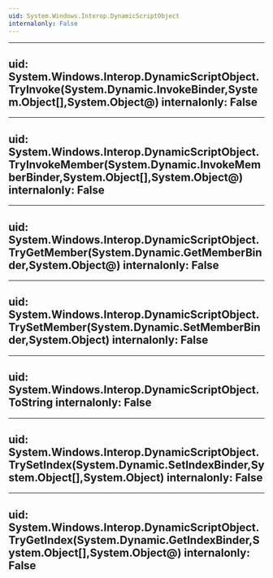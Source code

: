 ```yaml
---
uid: System.Windows.Interop.DynamicScriptObject
internalonly: False
---
```


---
uid: System.Windows.Interop.DynamicScriptObject.TryInvoke(System.Dynamic.InvokeBinder,System.Object[],System.Object@)
internalonly: False
---

---
uid: System.Windows.Interop.DynamicScriptObject.TryInvokeMember(System.Dynamic.InvokeMemberBinder,System.Object[],System.Object@)
internalonly: False
---

---
uid: System.Windows.Interop.DynamicScriptObject.TryGetMember(System.Dynamic.GetMemberBinder,System.Object@)
internalonly: False
---

---
uid: System.Windows.Interop.DynamicScriptObject.TrySetMember(System.Dynamic.SetMemberBinder,System.Object)
internalonly: False
---

---
uid: System.Windows.Interop.DynamicScriptObject.ToString
internalonly: False
---

---
uid: System.Windows.Interop.DynamicScriptObject.TrySetIndex(System.Dynamic.SetIndexBinder,System.Object[],System.Object)
internalonly: False
---

---
uid: System.Windows.Interop.DynamicScriptObject.TryGetIndex(System.Dynamic.GetIndexBinder,System.Object[],System.Object@)
internalonly: False
---
